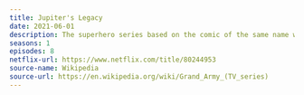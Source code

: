 ```yaml
---
title: Jupiter's Legacy
date: 2021-06-01
description: The superhero series based on the comic of the same name was cancelled after one season, however Netlic ordered a spin-off: "Super Crooks".
seasons: 1
episodes: 8
netflix-url: https://www.netflix.com/title/80244953
source-name: Wikipedia  
source-url: https://en.wikipedia.org/wiki/Grand_Army_(TV_series)
---
```



